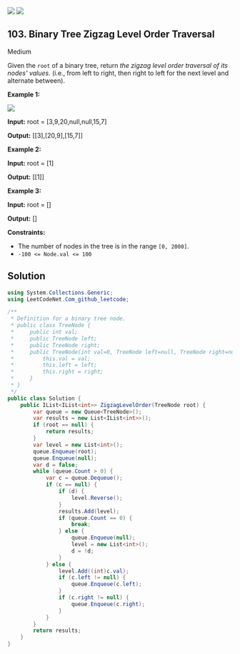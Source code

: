 [![](https://img.shields.io/github/stars/LeetCode-Top-Interview-150/LeetCode-Top-Interview-150?label=Stars&style=flat-square)](https://github.com/LeetCode-Top-Interview-150/LeetCode-Top-Interview-150)
[![](https://img.shields.io/github/forks/LeetCode-Top-Interview-150/LeetCode-Top-Interview-150?label=Fork%20me%20on%20GitHub%20&style=flat-square)](https://github.com/LeetCode-Top-Interview-150/LeetCode-Top-Interview-150/fork)

## 103\. Binary Tree Zigzag Level Order Traversal

Medium

Given the `root` of a binary tree, return _the zigzag level order traversal of its nodes' values_. (i.e., from left to right, then right to left for the next level and alternate between).

**Example 1:**

![](https://assets.leetcode.com/uploads/2021/02/19/tree1.jpg)

**Input:** root = [3,9,20,null,null,15,7]

**Output:** [[3],[20,9],[15,7]] 

**Example 2:**

**Input:** root = [1]

**Output:** [[1]] 

**Example 3:**

**Input:** root = []

**Output:** [] 

**Constraints:**

*   The number of nodes in the tree is in the range `[0, 2000]`.
*   `-100 <= Node.val <= 100`

## Solution

```csharp
using System.Collections.Generic;
using LeetCodeNet.Com_github_leetcode;

/**
 * Definition for a binary tree node.
 * public class TreeNode {
 *     public int val;
 *     public TreeNode left;
 *     public TreeNode right;
 *     public TreeNode(int val=0, TreeNode left=null, TreeNode right=null) {
 *         this.val = val;
 *         this.left = left;
 *         this.right = right;
 *     }
 * }
 */
public class Solution {
    public IList<IList<int>> ZigzagLevelOrder(TreeNode root) {
        var queue = new Queue<TreeNode>();
        var results = new List<IList<int>>();
        if (root == null) {
            return results;
        }
        var level = new List<int>();
        queue.Enqueue(root);
        queue.Enqueue(null);
        var d = false;
        while (queue.Count > 0) {
            var c = queue.Dequeue();
            if (c == null) {
                if (d) {
                    level.Reverse();
                }
                results.Add(level);
                if (queue.Count == 0) {
                    break;
                } else {
                    queue.Enqueue(null);
                    level = new List<int>();
                    d = !d;
                }
            } else {
                level.Add((int)c.val);
                if (c.left != null) {
                    queue.Enqueue(c.left);
                }
                if (c.right != null) {
                    queue.Enqueue(c.right);
                }
            }
        }
        return results;
    }
}
```